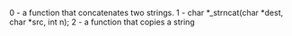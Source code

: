 0 -  a function that concatenates two strings.
1 - char *_strncat(char *dest, char *src, int n);
2 - a function that copies a string


